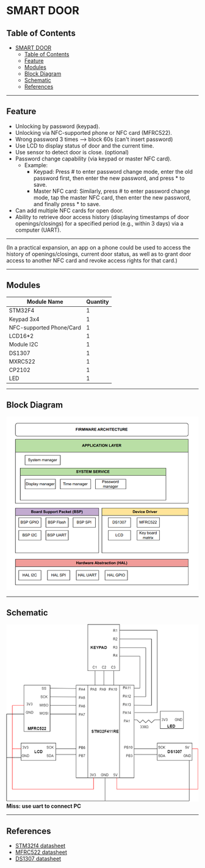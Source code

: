 # SMART DOOR

## Table of Contents
- [SMART DOOR](#smart-door)
  - [Table of Contents](#table-of-contents)
  - [Feature](#feature)
  - [Modules](#modules)
  - [Block Diagram](#block-diagram)
  - [Schematic](#schematic)
  - [References](#references)

---
## Feature

- Unlocking by password (keypad).
- Unlocking via NFC-supported phone or NFC card (MFRC522).
- Wrong password 3 times --> block 60s (can't insert password)
- Use LCD to display status of door and the current time.
- Use sensor to detect door is close. (optional)
- Password change capability (via keypad or master NFC card).
    - Example:
        - Keypad: Press # to enter password change mode, enter the old password first, then enter the new password, and press * to save.
        - Master NFC card: Similarly, press # to enter password change mode, tap the master NFC card, then enter the new password, and finally press * to save.
- Can add multiple NFC cards for open door.
- Ability to retrieve door access history (displaying timestamps of door openings/closings) for a specified period (e.g., within 3 days) via a computer (UART).

---
(In a practical expansion, an app on a phone could be used to access the history of openings/closings, current door status, as well as to grant door access to another NFC card and revoke access rights for that card.)

---

## Modules
| Module Name                 | Quantity |
|-----------------------------|----------|
| STM32F4                     | 1        |
| Keypad  3x4                 | 1        |
| NFC-supported Phone/Card    | 1        |
| LCD16*2                     | 1        |
| Module I2C                  | 1        |
| DS1307                      | 1        |
| MXRC522                     | 1        |
| CP2102                      | 1        |
| LED                         | 1        |

---

## Block Diagram 
![example](architechture.png)

---

## Schematic

![example](smartdoor.png)
**Miss: use uart to connect PC**

---

## References
- [STM32f4 datasheet](https://www.st.com/resource/en/datasheet/stm32f411ce.pdf)
- [MFRC522 datasheet](https://www.elecrow.com/download/MFRC522%20Datasheet.pdf)
- [DS1307 datasheet](https://www.analog.com/media/en/technical-documentation/data-sheets/DS1307.pdf)
